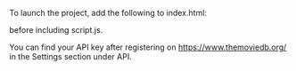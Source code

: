 To launch the project, add the following to index.html:

<script>
  window.API_KEY = 'YOUR_API_KEY';
</script>

before including script.js.

You can find your API key after registering on https://www.themoviedb.org/ in the Settings section under API.
